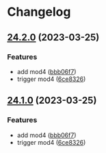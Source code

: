 # Changelog

## [24.2.0](https://github.com/Yapcheekian/gomodules/compare/mod4-v24.1.0...mod4/v24.2.0) (2023-03-25)


### Features

* add mod4 ([bbb06f7](https://github.com/Yapcheekian/gomodules/commit/bbb06f7931feba895dd06fb8fd48c55011b6e861))
* trigger mod4 ([6ce8326](https://github.com/Yapcheekian/gomodules/commit/6ce8326fcb53deabe48f93cd191ffb5be36ce1b6))

## [24.1.0](https://github.com/Yapcheekian/gomodules/compare/mod3-v24.0.0...mod3/v24.1.0) (2023-03-25)


### Features

* add mod4 ([bbb06f7](https://github.com/Yapcheekian/gomodules/commit/bbb06f7931feba895dd06fb8fd48c55011b6e861))
* trigger mod4 ([6ce8326](https://github.com/Yapcheekian/gomodules/commit/6ce8326fcb53deabe48f93cd191ffb5be36ce1b6))
